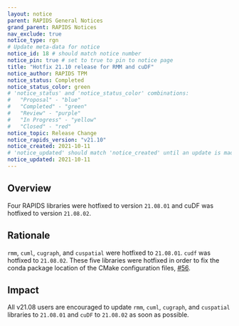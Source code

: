 ```yaml
---
layout: notice
parent: RAPIDS General Notices
grand_parent: RAPIDS Notices
nav_exclude: true
notice_type: rgn
# Update meta-data for notice
notice_id: 18 # should match notice number
notice_pin: true # set to true to pin to notice page
title: "Hotfix 21.10 release for RMM and cuDF"
notice_author: RAPIDS TPM
notice_status: Completed
notice_status_color: green
# 'notice_status' and 'notice_status_color' combinations:
#   "Proposal" - "blue"
#   "Completed" - "green"
#   "Review" - "purple"
#   "In Progress" - "yellow"
#   "Closed" - "red"
notice_topic: Release Change
notice_rapids_version: "v21.10"
notice_created: 2021-10-11
# 'notice_updated' should match 'notice_created' until an update is made
notice_updated: 2021-10-11
---
```


## Overview

Four RAPIDS libraries were hotfixed to version `21.08.01` and cuDF was hotfixed to version `21.08.02`.

## Rationale

`rmm`, `cuml`, `cugraph`, and `cuspatial` were hotfixed to `21.08.01`. `cudf` was hotfixed to `21.08.02`. These five libraries were hotfixed in order to fix the conda package location of the CMake configuration files, [#56](https://github.com/rapidsai/rapids-cmake/issues/56).

## Impact

All v21.08 users are encouraged to update `rmm`, `cuml`, `cugraph`, and `cuspatial` libraries to `21.08.01` and `cuDF` to `21.08.02` as soon as possible.
